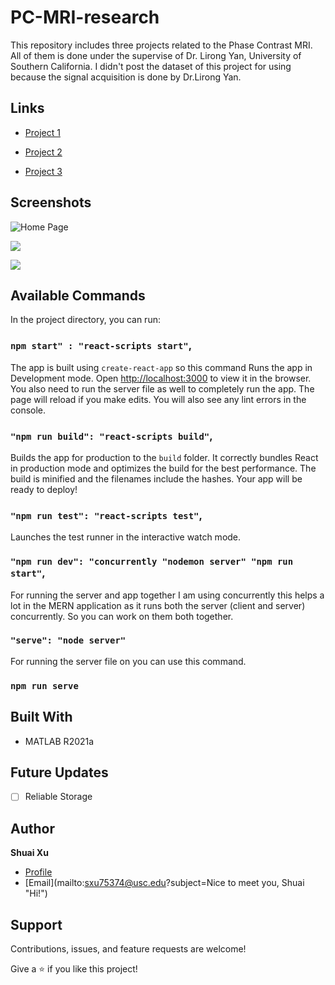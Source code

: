 # PC-MRI-research
This repository includes three projects related to the Phase Contrast MRI. All of them is done under the supervise of Dr. Lirong Yan, University of Southern California.
I didn't post the dataset of this project for using because the signal acquisition is done by Dr.Lirong Yan.

## Links

- [Project 1](https://github.com/sxu75374/PC-MRI-research/tree/main/proj1)

- [Project 2](https://github.com/sxu75374/PC-MRI-research/tree/main/proj2)

- [Project 3](https://github.com/sxu75374/PC-MRI-research/tree/main/proj3)

## Screenshots

![Home Page](/screenshots/1.png "Home Page")

![](/screenshots/2.png)

![](/screenshots/3.png)

## Available Commands

In the project directory, you can run:

### `npm start" : "react-scripts start"`,

The app is built using `create-react-app` so this command Runs the app in Development mode. Open [http://localhost:3000](http://localhost:3000) to view it in the browser. You also need to run the server file as well to completely run the app. The page will reload if you make edits.
You will also see any lint errors in the console.

### `"npm run build": "react-scripts build"`,

Builds the app for production to the `build` folder. It correctly bundles React in production mode and optimizes the build for the best performance. The build is minified and the filenames include the hashes. Your app will be ready to deploy!

### `"npm run test": "react-scripts test"`,

Launches the test runner in the interactive watch mode.

### `"npm run dev": "concurrently "nodemon server" "npm run start"`,

For running the server and app together I am using concurrently this helps a lot in the MERN application as it runs both the server (client and server) concurrently. So you can work on them both together.

### `"serve": "node server"`

For running the server file on you can use this command.

### `npm run serve`

## Built With

- MATLAB R2021a

## Future Updates

- [ ] Reliable Storage

## Author

**Shuai Xu**

- [Profile](https://github.com/sxu75374 "Shuai Xu")
- [Email](mailto:sxu75374@usc.edu?subject=Nice to meet you, Shuai "Hi!")

## Support

Contributions, issues, and feature requests are welcome!

Give a ⭐️ if you like this project!

